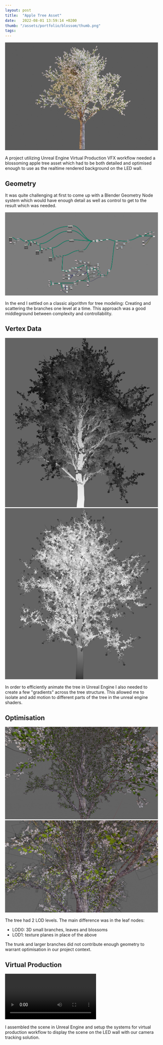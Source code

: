 ```yaml
---
layout: post
title:  "Apple Tree Asset"
date:   2022-08-01 13:59:14 +0200
thumb: "/assets/portfolio/blossom/thumb.png"
tags: 
---
```


![Tree asset image](/assets/portfolio/blossom/Screenshot_20250203_133105.png)

A project utilizing Unreal Engine Virtual Production VFX workflow needed a blossoming apple tree asset which had to be both detailed and optimised enough to use as the realtime rendered background on the LED wall.

## Geometry

It was quite challenging at first to come up with a Blender Geometry Node system which would have enough detail as well as control to get to the result which was needed.

![Tree Geo Nodes](/assets/portfolio/blossom/Screenshot_20250203_133040.png)

In the end I settled on a classic algorithm for tree modeling: Creating and scattering the branches one level at a time. This approach was a good middleground between complexity and controllability.

## Vertex Data

![Tree Gradient 0](/assets/portfolio/blossom/Screenshot_20250203_132728.png)
![Tree Gradient 1](/assets/portfolio/blossom/Screenshot_20250203_132750.png)

In order to efficiently animate the tree in Unreal Engine I also needed to create a few "gradients" across the tree structure. This allowed me to isolate and add motion to different parts of the tree in the unreal engine shaders.

## Optimisation

![Tree Lod 0](/assets/portfolio/blossom/Screenshot_20250203_132123.png)
![Tree Lod 1](/assets/portfolio/blossom/Screenshot_20250203_132304.png)

The tree had 2 LOD levels. The main difference was in the leaf nodes:
- LOD0: 3D small branches, leaves and blossoms
- LOD1: texture planes in place of the above

The trunk and larger branches did not contribute enough geometry to warrant optimisation in our project context.

## Virtual Production

<video controls>
    <source src="/assets/portfolio/blossom/biwaPreview.mp4"></source>
</video>

I assembled the scene in Unreal Engine and setup the systems for virtual production workflow to display the scene on the LED wall with our camera tracking solution.